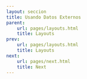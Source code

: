 ```yaml
---
layout: seccion
title: Usando Datos Externos
parent:
    url: pages/layouts.html
    title: Layouts
prev:
    url: pages/layouts.html
    title: Layouts
next:
    url: pages/next.html
    title: Next
---
```


<div>
    <style>
            .axis path, line {
                fill: none;
                stroke: black;
                stroke-width: 1px;
            }

            .axis text {
                fill: black;
                font-size: 11px;
            }

            .node-highlight{
                fill: #fff;
                cursor: default
            }

            .label {
                font-size: 11px;
            }

            .bars {
                fill: #204a87;
                fill-opacity: 0.5;
            }
    </style>
</div>

Podemos cargar datos externos usando `d3.json`, `d3.csv`, `d3.tsv` o `d3.xml`. Estas funciones reciben la URL del archivo de datos y un _callback_, que será invocado una vez que el archivo de datos sea descargado completamente.

Hay que usar un servidor

#### JSON

<div class="runnable" id="code-a01">
d3.json('/assets/data/food.json', function(error, data) {

    // Se lanza un error si el archivo no es accesible o si no se puede procesar
    if (error) { console.error(error); }

    console.log(data);
});
</div>
<script>codeBlock().editor('#code-a01').init();</script>

Estas funciones son asíncronas, esto quiere decir que mientras los datos se bajan, el script JavaScript se sigue ejecutando.


<div class="runnable" id="code-a02">
// Declaramos la variable data en el contexto global
var food;

// Cargamos los datos usando `d3.json`
d3.json('/assets/data/food.json', function(error, data) {

    // Se lanza un error si el archivo no es accesible o si no se puede procesar
    if (error) {
        console.error(error);
        throw error;
    }

    food = data;
    console.log('[callback] food =', food);
});

// En este punto, la variable `food` no está definida aun

console.log('[script] food =', food);

</div>
<script>codeBlock().editor('#code-a02').init();</script>


#### CSV

<div class="runnable" id="code-a03">
d3.csv('/assets/data/wbdata.csv', function(error, data) {

    if (error) { console.error(error); }

    console.log(data);

});
</div>
<script>codeBlock().editor('#code-a03').init();</script>

Los elementos del arreglo son objetos JavaScript.
<div class="runnable" id="code-a04">
{
    "Country":        "Brazil",
    "GDP":            "2.24878E+12",
    "LifeExpectancy": "73.61787805",
    "Population":     "198656019",
    "GDPCapita":      "11319.97371"
}
</div>
<script>codeBlock().editor('#code-a04').init();</script>

Lamentablemente, hay que convertir los campos numéricos.

<div class="runnable" id="code-a05">
d3.csv('/assets/data/wbdata.csv', function(error, data) {

    if (error) { console.error(error); }

    // Convertimos los campos numericos a numero
    data.forEach(function(d) {
        d.GDP            = +d.GDP;
        d.LifeExpectancy = +d.LifeExpectancy;
        d.Population     = +d.Population;
        d.GDPCapita      = +d.GDPCapita;
    });

    console.log(data);
});
</div>
<script>codeBlock().editor('#code-a05').init();</script>

Con los datos ya cargados, podemos usar los gráficos reusables. Configuramos el gráfico para nuestro conjunto de datos

<script src="{{site.page.root}}/pages/bar-chart.js"></script>
<div class="runnable" id="code-a06">
var barchart = barChart()
    .x(function(d) { return d.GDPCapita; })
    .label(function(d) { return d.Country.toUpperCase(); })
    .margin({top: 10, right: 10, bottom: 30, left: 200})
    .width(600)
    .height(1200);
</div>
<script>codeBlock().editor('#code-a06').init();</script>

Cargamos los datos y agregamos listeners a los botones

<div class="runnable" id="code-a07">
d3.csv('/assets/data/wbdata.csv', function(error, data) {

    if (error) { console.error(error); }

    // Convertimos los campos numericos a numero
    data.forEach(function(d) {
        d.GDP            = +d.GDP;
        d.LifeExpectancy = +d.LifeExpectancy;
        d.Population     = +d.Population;
        d.GDPCapita      = +d.GDPCapita;
    });

    d3.select('#ejemplo-a06')
        .data([data])
        .call(barchart);

    d3.select('#boton-life').on('click', function() {
        barchart
            .x(function(d) { return d.LifeExpectancy; });

        d3.select('#ejemplo-a06')
            .data([data])
            .call(barchart);
    });

    d3.select('#boton-pib').on('click', function() {
        barchart
            .x(function(d) { return d.GDPCapita; });

        d3.select('#ejemplo-a06')
            .data([data])
            .call(barchart);
    });

    d3.select('#boton-population').on('click', function() {
        barchart
            .x(function(d) { return d.Population; });

        d3.select('#ejemplo-a06')
            .data([data])
            .call(barchart);
    });
});


</div>
<script>codeBlock().editor('#code-a07').init();</script>

<div class="ejemplo">
    <div class="btn-group">
        <button id="boton-life" type="button" class="btn btn-default btn-sm">
        Esperanza de vida
        </button>
        <button id="boton-pib" type="button" class="btn btn-default btn-sm">
        PIB per cápita
        </button>
        <button id="boton-population" type="button" class="btn btn-default btn-sm">
        Población
        </button>
    </div>

    <div id="ejemplo-a06"></div>
</div>

Una vez cargados los datos, que vengan de un archivo externo, una API o una variable no es relevante. En este caso, los datos tienen la estructura que necesitamos para crear el gráfico, en otros casos, puede ser necesario transformar los datos.

En D3, un _layout_ es una función configurable (muy parecida a un gráfico reusable) que transforma datos de un formato a otro. En la siguiente sección, usaremos varios layout para convertir la estructura de los datos.




